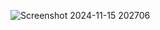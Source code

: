 ![Screenshot 2024-11-15 202706](https://github.com/user-attachments/assets/2e368375-44e2-4861-8f47-153c12be54ac)
